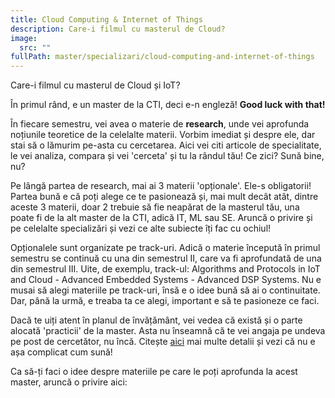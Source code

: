 ```yaml
---
title: Cloud Computing & Internet of Things
description: Care-i filmul cu masterul de Cloud?
image:
  src: ""
fullPath: master/specializari/cloud-computing-and-internet-of-things
---
```

Care-i filmul cu masterul de Cloud și IoT?

În primul rând, e un master de la CTI, deci e-n engleză! **Good luck with that!**

În fiecare semestru, vei avea o materie de **research**, unde vei aprofunda noțiunile teoretice de la celelalte materii. Vorbim imediat și despre ele, dar stai să o lămurim pe-asta cu cercetarea. Aici vei citi articole de specialitate, le vei analiza, compara și vei 'cerceta' și tu la rândul tău! Ce zici? Sună bine, nu? 

Pe lângă partea de research, mai ai 3 materii 'opționale'. Ele-s obligatorii! Partea bună e că poți alege ce te pasionează și, mai mult decât atât, dintre aceste 3 materii, doar 2 trebuie să fie neapărat de la masterul tău, una poate fi de la alt master de la CTI, adică IT, ML sau SE. Aruncă o privire și pe celelalte specializări și vezi ce alte subiecte îți fac cu ochiul!

Opționalele sunt organizate pe track-uri. Adică o materie începută în primul semestru se continuă cu una din semestrul II, care va fi aprofundată de una din semestrul III. Uite, de exemplu, track-ul: Algorithms and Protocols in IoT and Cloud - Advanced Embedded Systems - Advanced DSP Systems. Nu e musai să alegi materiile pe track-uri, însă e o idee bună să ai o continuitate. Dar, până la urmă, e treaba ta ce alegi, important e să te pasioneze ce faci. 

Dacă te uiți atent în planul de învățământ, vei vedea că există și o parte alocată 'practicii' de la master. Asta nu înseamnă că te vei angaja pe undeva pe post de cercetător, nu încă. Citește [aici](https://ac.upt.ro/practica-master/) mai multe detalii și vezi că nu e așa complicat cum sună!

Ca să-ți faci o idee despre materiile pe care le poți aprofunda la acest master, aruncă o privire aici:

<Fig src="/uploads/cciot.png" alt="Wordcloud cu subiectele abordate la masterul de Cloud și IoT" caption="Wordcloud cu subiectele abordate la masterul de Cloud și IoT"></Fig>